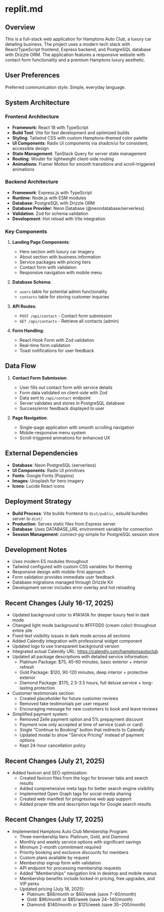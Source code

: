 # replit.md

## Overview

This is a full-stack web application for Hamptons Auto Club, a luxury car detailing business. The project uses a modern tech stack with React/TypeScript frontend, Express backend, and PostgreSQL database with Drizzle ORM. The application features a responsive website with contact form functionality and a premium Hamptons luxury aesthetic.

## User Preferences

Preferred communication style: Simple, everyday language.

## System Architecture

### Frontend Architecture
- **Framework**: React 18 with TypeScript
- **Build Tool**: Vite for fast development and optimized builds
- **Styling**: Tailwind CSS with custom Hamptons-themed color palette
- **UI Components**: Radix UI components via shadcn/ui for consistent, accessible design
- **State Management**: TanStack Query for server state management
- **Routing**: Wouter for lightweight client-side routing
- **Animations**: Framer Motion for smooth transitions and scroll-triggered animations

### Backend Architecture
- **Framework**: Express.js with TypeScript
- **Runtime**: Node.js with ESM modules
- **Database**: PostgreSQL with Drizzle ORM
- **Database Provider**: Neon Database (@neondatabase/serverless)
- **Validation**: Zod for schema validation
- **Development**: Hot reload with Vite integration

### Key Components

1. **Landing Page Components**:
   - Hero section with luxury car imagery
   - About section with business information
   - Service packages with pricing tiers
   - Contact form with validation
   - Responsive navigation with mobile menu

2. **Database Schema**:
   - `users` table for potential admin functionality
   - `contacts` table for storing customer inquiries

3. **API Routes**:
   - `POST /api/contact` - Contact form submission
   - `GET /api/contacts` - Retrieve all contacts (admin)

4. **Form Handling**:
   - React Hook Form with Zod validation
   - Real-time form validation
   - Toast notifications for user feedback

## Data Flow

1. **Contact Form Submission**:
   - User fills out contact form with service details
   - Form data validated on client-side with Zod
   - Data sent to `/api/contact` endpoint
   - Server validates and stores in PostgreSQL database
   - Success/error feedback displayed to user

2. **Page Navigation**:
   - Single-page application with smooth scrolling navigation
   - Mobile-responsive menu system
   - Scroll-triggered animations for enhanced UX

## External Dependencies

- **Database**: Neon PostgreSQL (serverless)
- **UI Components**: Radix UI primitives
- **Fonts**: Google Fonts (Poppins)
- **Images**: Unsplash for hero imagery
- **Icons**: Lucide React icons

## Deployment Strategy

- **Build Process**: Vite builds frontend to `dist/public`, esbuild bundles server to `dist/`
- **Production**: Serves static files from Express server
- **Database**: Uses DATABASE_URL environment variable for connection
- **Session Management**: connect-pg-simple for PostgreSQL session store

## Development Notes

- Uses modern ES modules throughout
- Tailwind configured with custom CSS variables for theming
- Responsive design with mobile-first approach
- Form validation provides immediate user feedback
- Database migrations managed through Drizzle Kit
- Development server includes error overlay and hot reloading

## Recent Changes (July 16-17, 2025)

- Updated background color to #1A1A1A for deeper luxury feel in dark mode
- Changed light mode background to #FFFDD0 (cream color) throughout entire site
- Fixed text visibility issues in dark mode across all sections
- Added Calendly integration with professional widget component
- Updated logo to use transparent background version
- Integrated actual Calendly URL: https://calendly.com/hamptonsautoclub
- Updated all package descriptions with detailed service information:
  * Platinum Package: $75, 45-60 minutes, basic exterior + interior refresh
  * Gold Package: $120, 90-120 minutes, deep interior + protective exterior
  * Diamond Package: $175, 2.5-3.5 hours, full deluxe service + long-lasting protection
- Customer testimonials section:
  * Created placeholder for future customer reviews
  * Removed fake testimonials per user request
  * Encouraging message for new customers to book and leave reviews
- Simplified payment system:
  * Removed Zelle payment option and 5% prepayment discount
  * Payment now only accepted at time of service (cash or card)
  * Single "Continue to Booking" button that redirects to Calendly
  * Updated modal to show "Service Pricing" instead of payment options
  * Kept 24-hour cancellation policy

## Recent Changes (July 21, 2025)

- Added favicon and SEO optimization:
  * Created favicon files from the logo for browser tabs and search results
  * Added comprehensive meta tags for better search engine visibility
  * Implemented Open Graph tags for social media sharing
  * Created web manifest for progressive web app support
  * Added proper title and description tags for Google search results

## Recent Changes (July 17, 2025)

- Implemented Hamptons Auto Club Membership Program:
  * Three membership tiers: Platinum, Gold, and Diamond
  * Monthly and weekly service options with significant savings
  * Minimum 2-month commitment required
  * Priority booking and exclusive discounts for members
  * Custom plans available by request
  * Membership signup form with validation
  * API endpoint for processing membership requests
  * Added "Memberships" navigation link in desktop and mobile menus
  * Membership benefits include locked-in pricing, free upgrades, and VIP perks
  * Updated pricing (July 18, 2025):
    - Platinum: $68/month or $60/week (save $7-$60/month)
    - Gold: $96/month or $85/week (save $24-$140/month)
    - Diamond: $140/month or $125/week (save $35-$200/month)